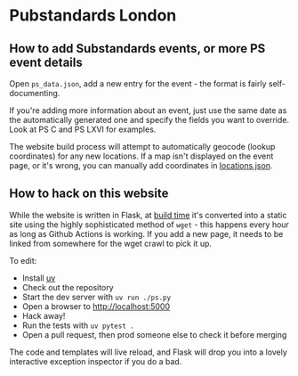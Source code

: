 Pubstandards London
===================

How to add Substandards events, or more PS event details
--------------------------------------------------------
Open ```ps_data.json```, add a new entry for the event - the format is fairly self-documenting.

If you're adding more information about an event, just use the same date as the automatically generated one and specify the fields you want to override. Look at PS C and PS LXVI for examples.

The website build process will attempt to automatically geocode (lookup coordinates) for any new locations. If a map isn't displayed on the event page, or it's wrong, you can manually add coordinates in [locations.json](./locations.json).

How to hack on this website
---------------------------
While the website is written in Flask, at [build time](./.github/workflows/build.yml) it's converted into a static site using the highly sophisticated method of `wget` - this happens every hour as long as Github Actions is working. If you add a new page, it needs to be linked from somewhere for the wget crawl to pick it up.

To edit:
* Install [uv](https://docs.astral.sh/uv/)
* Check out the repository
* Start the dev server with `uv run ./ps.py`
* Open a browser to [http://localhost:5000](http://localhost:5000)
* Hack away!
* Run the tests with `uv pytest .`
* Open a pull request, then prod someone else to check it before merging

The code and templates will live reload, and Flask will drop you into a lovely interactive exception inspector if you do a bad.
